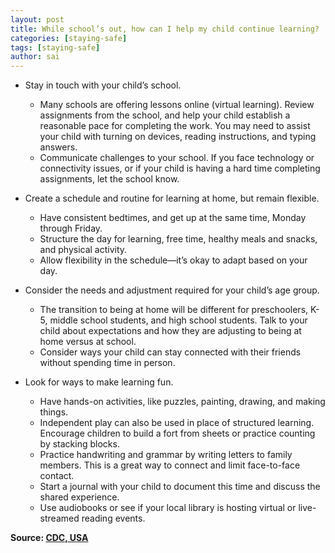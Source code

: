 ```yaml
---
layout: post
title: While school’s out, how can I help my child continue learning?
categories: [staying-safe]
tags: [staying-safe]
author: sai
---
```


- Stay in touch with your child’s school.
	- Many schools are offering lessons online (virtual learning). Review assignments from the school, and help your child establish a reasonable pace for completing the work. You may need to assist your child with turning on devices, reading instructions, and typing answers.
	- Communicate challenges to your school. If you face technology or connectivity issues, or if your child is having a hard time completing assignments, let the school know.

- Create a schedule and routine for learning at home, but remain flexible.
	- Have consistent bedtimes, and get up at the same time, Monday through Friday.
	- Structure the day for learning, free time, healthy meals and snacks, and physical activity.
	- Allow flexibility in the schedule—it’s okay to adapt based on your day.

- Consider the needs and adjustment required for your child’s age group.
	- The transition to being at home will be different for preschoolers, K-5, middle school students, and high school students. Talk to your child about expectations and how they are adjusting to being at home versus at school.
	- Consider ways your child can stay connected with their friends without spending time in person.

- Look for ways to make learning fun.
	- Have hands-on activities, like puzzles, painting, drawing, and making things.
	- Independent play can also be used in place of structured learning. Encourage children to build a fort from sheets or practice counting by stacking blocks.
	- Practice handwriting and grammar by writing letters to family members. This is a great way to connect and limit face-to-face contact.
	- Start a journal with your child to document this time and discuss the shared experience.
	- Use audiobooks or see if your local library is hosting virtual or live-streamed reading events.
	
**Source: [CDC, USA](https://www.cdc.gov/coronavirus/2019-ncov/faq.html)**